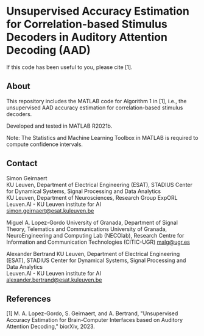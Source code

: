 # Unsupervised Accuracy Estimation for Correlation-based Stimulus Decoders in Auditory Attention Decoding (AAD)

If this code has been useful to you, please cite [1].

## About

This repository includes the MATLAB code for Algorithm 1 in [1], i.e., the unsupervised AAD accuracy estimation for correlation-based stimulus decoders. 

Developed and tested in MATLAB R2021b.

Note: The Statistics and Machine Learning Toolbox in MATLAB is required to compute confidence intervals.

## Contact
Simon Geirnaert  
KU Leuven, Department of Electrical Engineering (ESAT), STADIUS Center for Dynamical Systems, Signal Processing and Data Analytics  
KU Leuven, Department of Neurosciences, Research Group ExpORL  
Leuven.AI - KU Leuven institute for AI  
<simon.geirnaert@esat.kuleuven.be>

Miguel A. Lopez-Gordo
University of Granada, Department of Signal Theory, Telematics and Communications
University of Granada, NeuroEngineering and Computing Lab (NECOlab), Research Centre for Information and Communication Technologies (CITIC-UGR) 
<malg@ugr.es>

Alexander Bertrand
KU Leuven, Department of Electrical Engineering (ESAT), STADIUS Center for Dynamical Systems, Signal Processing and Data Analytics  
Leuven.AI - KU Leuven institute for AI  
<alexander.bertrand@esat.kuleuven.be>

 ## References
 
[1] M. A. Lopez-Gordo, S. Geirnaert, and A. Bertrand, "Unsupervised Accuracy Estimation for Brain-Computer Interfaces based on Auditory Attention Decoding," biorXiv, 2023.
